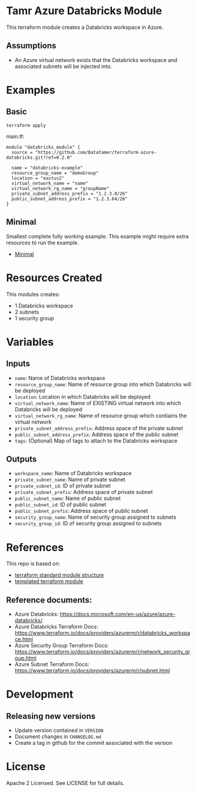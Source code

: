 # Tamr Azure Databricks Module

This terraform module creates a Databricks workspace in Azure.

## Assumptions
* An Azure virtual network exists that the Databricks workspace and associated subnets will be injected into.

# Examples
## Basic
`terraform apply`

main.tf:
```
module "databricks_module" {
  source = "https://github.com/Datatamer/terraform-azure-databricks.git?ref=0.2.0"

  name = "databricks-example"
  resource_group_name = "demoGroup"
  location = "eastus2"
  virtual_network_name = "name"
  virtual_network_rg_name = "groupName"
  private_subnet_address_prefix = "1.2.3.0/26"
  public_subnet_address_prefix = "1.2.3.64/26"
}
```

## Minimal
Smallest complete fully working example. This example might require extra resources to run the example.
- [Minimal](https://github.com/Datatamer/terraform-azure-databricks/tree/master/examples/minimal)

# Resources Created
This modules creates:
* 1 Databricks workspace
* 2 subnets
* 1 security group

# Variables 
## Inputs
* `name`: Name of Databricks workspace
* `resource_group_name`: Name of resource group into which Databricks will be deployed
* `location`: Location in which Databricks will be deployed
* `virtual_network_name`: Name of EXISTING virtual network into which Databricks will be deployed
* `virtual_network_rg_name`: Name of resource group which contiains the virtual network
* `private_subnet_address_prefix`: Address space of the private subnet
* `public_subnet_address_prefix`: Address space of the public subnet
* `tags`: (Optional) Map of tags to attach to the Databricks workspace

## Outputs
* `workspace_name`: Name of Databricks workspace
* `private_subnet_name`: Name of private subnet
* `private_subnet_id`: ID of private subnet
* `private_subnet_prefix`: Address space of private subnet
* `public_subnet_name`: Name of public subnet
* `public_subnet_id`: ID of public subnet
* `public_subnet_prefix`: Address space of public subnet
* `security_group_name`: Name of security group assigned to subnets
* `security_group_id`: ID of security group assigned to subnets


# References
This repo is based on:
* [terraform standard module structure](https://www.terraform.io/docs/modules/index.html#standard-module-structure)
* [templated terraform module](https://github.com/tmknom/template-terraform-module)

## Reference documents:
* Azure Databricks: https://docs.microsoft.com/en-us/azure/azure-databricks/
* Azure Databricks Terraform Docs: https://www.terraform.io/docs/providers/azurerm/r/databricks_workspace.html
* Azure Security Group Terraform Docs: https://www.terraform.io/docs/providers/azurerm/r/network_security_group.html
* Azure Subnet Terraform Docs: https://www.terraform.io/docs/providers/azurerm/r/subnet.html
 
# Development
## Releasing new versions
* Update version contained in `VERSION`
* Document changes in `CHANGELOG.md`
* Create a tag in github for the commit associated with the version

# License
Apache 2 Licensed. See LICENSE for full details.
